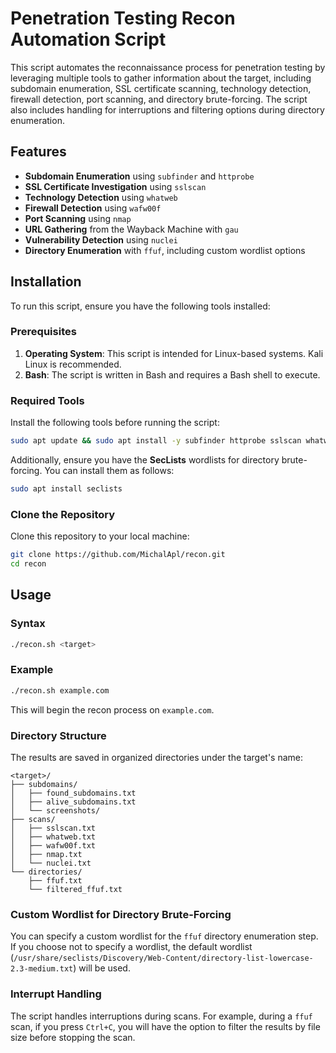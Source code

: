 
# Penetration Testing Recon Automation Script

This script automates the reconnaissance process for penetration testing by leveraging multiple tools to gather information about the target, including subdomain enumeration, SSL certificate scanning, technology detection, firewall detection, port scanning, and directory brute-forcing. The script also includes handling for interruptions and filtering options during directory enumeration.

## Features
- **Subdomain Enumeration** using `subfinder` and `httprobe`
- **SSL Certificate Investigation** using `sslscan`
- **Technology Detection** using `whatweb`
- **Firewall Detection** using `wafw00f`
- **Port Scanning** using `nmap`
- **URL Gathering** from the Wayback Machine with `gau`
- **Vulnerability Detection** using `nuclei`
- **Directory Enumeration** with `ffuf`, including custom wordlist options

## Installation

To run this script, ensure you have the following tools installed:

### Prerequisites
1. **Operating System**: This script is intended for Linux-based systems. Kali Linux is recommended.
2. **Bash**: The script is written in Bash and requires a Bash shell to execute.

### Required Tools
Install the following tools before running the script:

```bash
sudo apt update && sudo apt install -y subfinder httprobe sslscan whatweb wafw00f nmap gau nuclei ffuf
```

Additionally, ensure you have the **SecLists** wordlists for directory brute-forcing. You can install them as follows:

```bash
sudo apt install seclists
```

### Clone the Repository
Clone this repository to your local machine:

```bash
git clone https://github.com/MichalApl/recon.git
cd recon
```

## Usage

### Syntax

```bash
./recon.sh <target>
```

### Example

```bash
./recon.sh example.com
```

This will begin the recon process on `example.com`.

### Directory Structure

The results are saved in organized directories under the target's name:

```text
<target>/
├── subdomains/
│   ├── found_subdomains.txt
│   ├── alive_subdomains.txt
│   └── screenshots/
├── scans/
│   ├── sslscan.txt
│   ├── whatweb.txt
│   ├── wafw00f.txt
│   ├── nmap.txt
│   └── nuclei.txt
└── directories/
    ├── ffuf.txt
    └── filtered_ffuf.txt
```

### Custom Wordlist for Directory Brute-Forcing

You can specify a custom wordlist for the `ffuf` directory enumeration step. If you choose not to specify a wordlist, the default wordlist (`/usr/share/seclists/Discovery/Web-Content/directory-list-lowercase-2.3-medium.txt`) will be used.

### Interrupt Handling

The script handles interruptions during scans. For example, during a `ffuf` scan, if you press `Ctrl+C`, you will have the option to filter the results by file size before stopping the scan.
